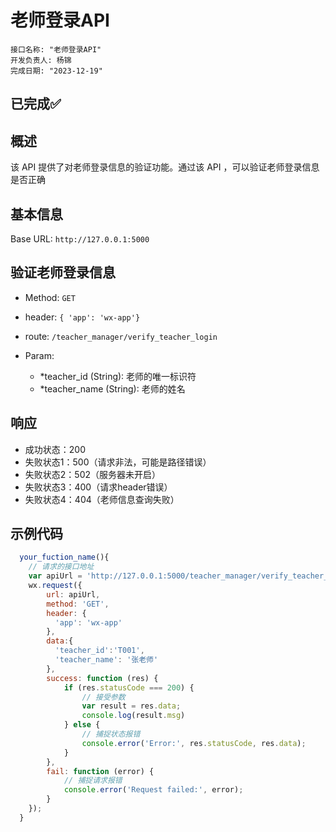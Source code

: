 # 老师登录API

```
接口名称: "老师登录API"
开发负责人: 杨锦
完成日期: "2023-12-19"
```

## **已完成**✅

## 概述

该 API 提供了对老师登录信息的验证功能。通过该 API ，可以验证老师登录信息是否正确

## 基本信息

Base URL: `http://127.0.0.1:5000`

## 验证老师登录信息

- Method: `GET`

- header: `{ 'app': 'wx-app'}`

- route: `/teacher_manager/verify_teacher_login`

- Param:
  - *teacher_id (String): 老师的唯一标识符
  - *teacher_name (String): 老师的姓名

## 响应

- 成功状态：200
- 失败状态1：500（请求非法，可能是路径错误）
- 失败状态2：502（服务器未开启）
- 失败状态3：400（请求header错误）
- 失败状态4：404（老师信息查询失败）

## 示例代码

```Javascript
  your_fuction_name(){
    // 请求的接口地址
    var apiUrl = 'http://127.0.0.1:5000/teacher_manager/verify_teacher_login'; 
    wx.request({
        url: apiUrl,
        method: 'GET',
        header: {
          'app': 'wx-app'
        },
        data:{
          'teacher_id':'T001',
          'teacher_name': '张老师' 
        },
        success: function (res) {
            if (res.statusCode === 200) {
                // 接受参数
                var result = res.data;
                console.log(result.msg)
            } else {
                // 捕捉状态报错
                console.error('Error:', res.statusCode, res.data);
            }
        },
        fail: function (error) {
            // 捕捉请求报错
            console.error('Request failed:', error);
        }
    });
  }

```